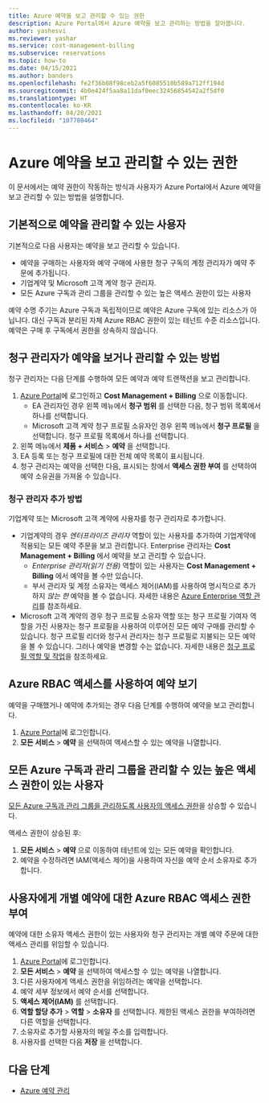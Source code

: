 ```yaml
---
title: Azure 예약을 보고 관리할 수 있는 권한
description: Azure Portal에서 Azure 예약을 보고 관리하는 방법을 알아봅니다.
author: yashesvi
ms.reviewer: yashar
ms.service: cost-management-billing
ms.subservice: reservations
ms.topic: how-to
ms.date: 04/15/2021
ms.author: banders
ms.openlocfilehash: fe2f36b08f98ceb2a5f6085510b589a712ff194d
ms.sourcegitcommit: 4b0e424f5aa8a11daf0eec32456854542a2f5df0
ms.translationtype: HT
ms.contentlocale: ko-KR
ms.lasthandoff: 04/20/2021
ms.locfileid: "107780464"
---
```

# <a name="permissions-to-view-and-manage-azure-reservations"></a>Azure 예약을 보고 관리할 수 있는 권한

이 문서에서는 예약 권한이 작동하는 방식과 사용자가 Azure Portal에서 Azure 예약을 보고 관리할 수 있는 방법을 설명합니다.

## <a name="who-can-manage-a-reservation-by-default"></a>기본적으로 예약을 관리할 수 있는 사용자

기본적으로 다음 사용자는 예약을 보고 관리할 수 있습니다.

- 예약을 구매하는 사용자와 예약 구매에 사용한 청구 구독의 계정 관리자가 예약 주문에 추가됩니다.
- 기업계약 및 Microsoft 고객 계약 청구 관리자.
- 모든 Azure 구독과 관리 그룹을 관리할 수 있는 높은 액세스 권한이 있는 사용자

예약 수명 주기는 Azure 구독과 독립적이므로 예약은 Azure 구독에 있는 리소스가 아닙니다. 대신 구독과 분리된 자체 Azure RBAC 권한이 있는 테넌트 수준 리소스입니다. 예약은 구매 후 구독에서 권한을 상속하지 않습니다.

## <a name="how-billing-administrators-can-view-or-manage-reservations"></a>청구 관리자가 예약을 보거나 관리할 수 있는 방법

청구 관리자는 다음 단계를 수행하여 모든 예약과 예약 트랜잭션을 보고 관리합니다.

1. [Azure Portal](https://portal.azure.com)에 로그인하고 **Cost Management + Billing** 으로 이동합니다.
    - EA 관리자인 경우 왼쪽 메뉴에서 **청구 범위** 를 선택한 다음, 청구 범위 목록에서 하나를 선택합니다.
    - Microsoft 고객 계약 청구 프로필 소유자인 경우 왼쪽 메뉴에서 **청구 프로필** 을 선택합니다. 청구 프로필 목록에서 하나를 선택합니다.
1. 왼쪽 메뉴에서 **제품 + 서비스** > **예약** 을 선택합니다.
1. EA 등록 또는 청구 프로필에 대한 전체 예약 목록이 표시됩니다.
1. 청구 관리자는 예약을 선택한 다음, 표시되는 창에서 **액세스 권한 부여** 를 선택하여 예약 소유권을 가져올 수 있습니다.

### <a name="how-to-add-billing-administrators"></a>청구 관리자 추가 방법

기업계약 또는 Microsoft 고객 계약에 사용자를 청구 관리자로 추가합니다.

- 기업계약의 경우 _엔터프라이즈 관리자_ 역할이 있는 사용자를 추가하여 기업계약에 적용되는 모든 예약 주문을 보고 관리합니다. Enterprise 관리자는 **Cost Management + Billing** 에서 예약을 보고 관리할 수 있습니다.
    - _Enterprise 관리자(읽기 전용)_ 역할이 있는 사용자는 **Cost Management + Billing** 에서 예약을 볼 수만 있습니다. 
    - 부서 관리자 및 계정 소유자는 액세스 제어(IAM)를 사용하여 명시적으로 추가하지 _않는 한_ 예약을 볼 수 없습니다. 자세한 내용은 [Azure Enterprise 역할 관리](../manage/understand-ea-roles.md)를 참조하세요.
- Microsoft 고객 계약의 경우 청구 프로필 소유자 역할 또는 청구 프로필 기여자 역할을 가진 사용자는 청구 프로필을 사용하여 이루어진 모든 예약 구매를 관리할 수 있습니다. 청구 프로필 리더와 청구서 관리자는 청구 프로필로 지불되는 모든 예약을 볼 수 있습니다. 그러나 예약을 변경할 수는 없습니다.
    자세한 내용은 [청구 프로필 역할 및 작업](../manage/understand-mca-roles.md#billing-profile-roles-and-tasks)을 참조하세요.

## <a name="view-reservations-with-azure-rbac-access"></a>Azure RBAC 액세스를 사용하여 예약 보기

예약을 구매했거나 예약에 추가되는 경우 다음 단계를 수행하여 예약을 보고 관리합니다.

1. [Azure Portal](https://portal.azure.com)에 로그인합니다.
1. **모든 서비스** > **예약** 을 선택하여 액세스할 수 있는 예약을 나열합니다.

## <a name="users-with-elevated-access-can-manage-all-azure-subscriptions-and-management-groups"></a>모든 Azure 구독과 관리 그룹을 관리할 수 있는 높은 액세스 권한이 있는 사용자

[모든 Azure 구독과 관리 그룹을 관리하도록 사용자의 액세스 권한](../../role-based-access-control/elevate-access-global-admin.md?toc=/azure/cost-management-billing/reservations/toc.json)을 상승할 수 있습니다.

액세스 권한이 상승된 후:

1. **모든 서비스** > **예약** 으로 이동하여 테넌트에 있는 모든 예약을 확인합니다.
1. 예약을 수정하려면 IAM(액세스 제어)을 사용하여 자신을 예약 순서 소유자로 추가합니다.

## <a name="give-users-azure-rbac-access-to-individual-reservations"></a>사용자에게 개별 예약에 대한 Azure RBAC 액세스 권한 부여

예약에 대한 소유자 액세스 권한이 있는 사용자와 청구 관리자는 개별 예약 주문에 대한 액세스 관리를 위임할 수 있습니다.

1. [Azure Portal](https://portal.azure.com)에 로그인합니다.
1. **모든 서비스** > **예약** 을 선택하여 액세스할 수 있는 예약을 나열합니다.
1. 다른 사용자에게 액세스 권한을 위임하려는 예약을 선택합니다.
1. 예약 세부 정보에서 예약 순서를 선택합니다.
1. **액세스 제어(IAM)** 를 선택합니다.
1. **역할 할당 추가** > **역할** > **소유자** 를 선택합니다. 제한된 액세스 권한을 부여하려면 다른 역할을 선택합니다.
1. 소유자로 추가할 사용자의 메일 주소를 입력합니다.
1. 사용자를 선택한 다음 **저장** 을 선택합니다.

## <a name="next-steps"></a>다음 단계

- [Azure 예약 관리](manage-reserved-vm-instance.md)